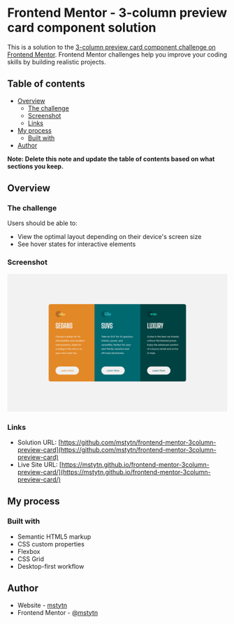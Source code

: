 # Frontend Mentor - 3-column preview card component solution

This is a solution to the [3-column preview card component challenge on Frontend Mentor](https://www.frontendmentor.io/challenges/3column-preview-card-component-pH92eAR2-). Frontend Mentor challenges help you improve your coding skills by building realistic projects. 

## Table of contents

- [Overview](#overview)
  - [The challenge](#the-challenge)
  - [Screenshot](#screenshot)
  - [Links](#links)
- [My process](#my-process)
  - [Built with](#built-with)
- [Author](#author)

**Note: Delete this note and update the table of contents based on what sections you keep.**

## Overview

### The challenge

Users should be able to:

- View the optimal layout depending on their device's screen size
- See hover states for interactive elements

### Screenshot

![](./screenshot.jpg)

### Links

- Solution URL: [https://github.com/mstytn/frontend-mentor-3column-preview-card](https://github.com/mstytn/frontend-mentor-3column-preview-card)
- Live Site URL: [https://mstytn.github.io/frontend-mentor-3column-preview-card/](https://mstytn.github.io/frontend-mentor-3column-preview-card/)

## My process

### Built with

- Semantic HTML5 markup
- CSS custom properties
- Flexbox
- CSS Grid
- Desktop-first workflow


## Author

- Website - [mstytn](https://github.com/mstytn)
- Frontend Mentor - [@mstytn](https://www.frontendmentor.io/profile/mstytn)